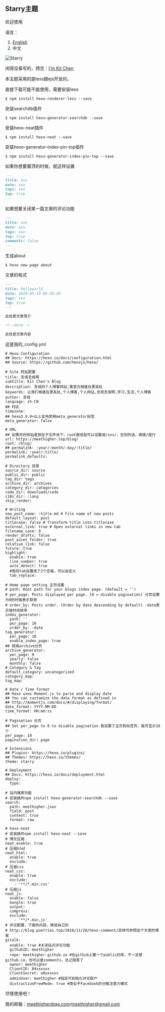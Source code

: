 ## Starry主题

欢迎使用

语言：

1. [English](https://github.com/meethigher/hexo-theme-starry)
2. 中文

![Starry]( https://d33wubrfki0l68.cloudfront.net/a01d67aa4c9ed9597c21e06eaa91ca499a3f2d3c/fc9cc/themes/screenshots/starry.jpg )

闲得没事写的，预览：[I'm Kit Chen](https://meethigher.top/)

本主题采用的是less跟ejs开发的。

直接下载可能不能使用，需要安装less

```npm
$ npm install hexo-renderer-less --save
```

 安装searchdb插件

```npm
$ npm install hexo-generator-searchdb --save
```

安装hexo-neat插件

```npm
$ npm install hexo-neat --save
```

安装hexo-generator-index-pin-top插件

```npm
$ npm install hexo-generator-index-pin-top --save
```

如果你想要置顶的时候，就这样设置

```markdown
---
title: xxx
date: xxx
tags: xxx
top: true
---
```

如果想要关闭某一篇文章的评论功能

```markdown
---
title: xxx
date: xxx
tags: xxx
top: true
comments: false
---
```

生成about

```npm
$ hexo new page about
```

文章的格式

```markdown
---
title: helloworld
date: 2020-05-19 09:26:20
tags: xxx
top: true
---

此处是文章简介

<!--more-->

此处是文章内容

```

这是我的_config.yml

```npm
# Hexo Configuration
## Docs: https://hexo.io/docs/configuration.html
## Source: https://github.com/hexojs/hexo/

# Site 网站配置
title: 言成言成啊
subtitle: Kit Chen's Blog
description: 言成的个人博客网站,寓意为相逢在更高处
keywords: 让我们相逢在更高处,个人博客,个人网站,言成言成啊,学习,生活,个人博客
author: 言成
language: zh-CN
## 时区
timezone:
## hexo3.9.0+以上支持禁用meta_generator标签
meta_generator: false

# URL
## 如果你的网站是放在子文件夹下，root路径就可以设置成/xxx/，否则的话，直接/就行
url: https://meethigher.top/blog/
root: /blog/
## permalink: :year/:month/:day/:title/
permalink: :year/:title/
permalink_defaults:

# Directory 目录
source_dir: source
public_dir: public
tag_dir: tags
archive_dir: archives
category_dir: categories
code_dir: downloads/code
i18n_dir: :lang
skip_render:

# Writing
new_post_name: :title.md # File name of new posts
default_layout: post
titlecase: false # Transform title into titlecase
external_link: true # Open external links in new tab
filename_case: 0
render_drafts: false
post_asset_folder: true
relative_link: false
future: true
highlight:
  enable: true
  line_number: true
  auto_detect: true
  #我将tab设置成了2个空格，可以自定义
  tab_replace:   
  
# Home page setting 主页设置
# path: Root path for your blogs index page. (default = '')
# per_page: Posts displayed per page. (0 = disable pagination) 分页设置为0的时候表示禁用
# order_by: Posts order. (Order by date descending by default) -date表示按时间排序
index_generator:
  path: ''
  per_page: 10
  order_by: -date
tag_generator:
  per_page: 10
  enable_index_page: true
## 禁用archive分页
archive_generator:
  per_page: 0
  yearly: false
  monthly: false
# Category & Tag
default_category: uncategorized
category_map:
tag_map:

# Date / Time format
## Hexo uses Moment.js to parse and display date
## You can customize the date format as defined in
## http://momentjs.com/docs/#/displaying/format/
date_format: YYYY-MM-DD
time_format: HH:mm:ss

# Pagination 分页
## Set per_page to 0 to disable pagination 我设置了主页和标签页，每页显示10个
per_page: 10
pagination_dir: page

# Extensions
## Plugins: https://hexo.io/plugins/
## Themes: https://hexo.io/themes/
theme: starry

# Deployment
## Docs: https://hexo.io/docs/deployment.html
deploy:
  type:

# 站内搜索功能
# 安装插件npm install hexo-generator-searchdb --save
search:
  path: meethigher.json
  field: post
  content: true
  format: raw

# hexo-neat
# 安装插件npm install hexo-neat --save
# 博文压缩
neat_enable: true
# 压缩html
neat_html:
  enable: true
  exclude:
# 压缩css  
neat_css:
  enable: true
  exclude:
    - '**/*.min.css'
# 压缩js
neat_js:
  enable: false
  mangle: true
  output:
  compress:
  exclude:
    - '**/*.min.js'
# 评论配置，下面的内容，换成自己的
# http://blog.poetries.top/2018/11/20/hexo-comment/具体可参照这个大佬的博客
gitalk:
  enable: true #关闭站点评论功能
  githubID: meethigher
  repo: meethigher.github.io #在github上建一个public的库，不一定是github.io，也可以是comments，总之随意了
  owner: meethigher
  ClientID: 84xxxxxx
  ClientSecret: a0xxxxxx
  adminUser: meethigher #指定可初始化评论账户
  distractionFreeMode: true #类似于Facebook的分散注意力模式
```

尽情使用吧！

我的邮箱：meethigher@qq.com/meethigher@gmail.com



